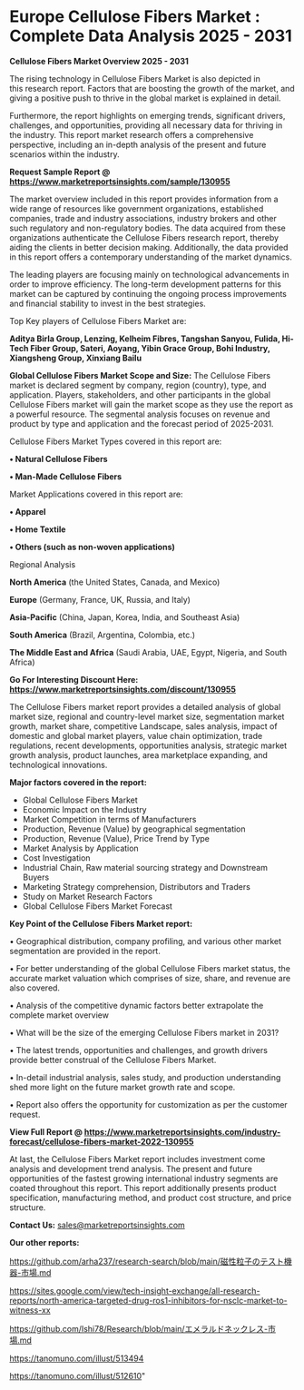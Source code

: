# Europe Cellulose Fibers Market : Complete Data Analysis 2025 - 2031

<Strong> Cellulose Fibers Market Overview 2025 - 2031</strong>

The rising technology in Cellulose Fibers Market is also depicted in this research report. Factors that are boosting the growth of the market, and giving a positive push to thrive in the global market is explained in detail.

Furthermore, the report highlights on emerging trends, significant drivers, challenges, and opportunities, providing all necessary data for thriving in the industry. This report market research offers a comprehensive perspective, including an in-depth analysis of the present and future scenarios within the industry.

<strong>Request Sample Report @ <a href=https://www.marketreportsinsights.com/sample/130955>https://www.marketreportsinsights.com/sample/130955</a></strong>

The market overview included in this report provides information from a wide range of resources like government organizations, established companies, trade and industry associations, industry brokers and other such regulatory and non-regulatory bodies. The data acquired from these organizations authenticate the Cellulose Fibers research report, thereby aiding the clients in better decision making. Additionally, the data provided in this report offers a contemporary understanding of the market dynamics.

The leading players are focusing mainly on technological advancements in order to improve efficiency. The long-term development patterns for this market can be captured by continuing the ongoing process improvements and financial stability to invest in the best strategies.

Top Key players of Cellulose Fibers Market are:

<strong>Aditya Birla Group, Lenzing, Kelheim Fibres, Tangshan Sanyou, Fulida, Hi-Tech Fiber Group, Sateri, Aoyang, Yibin Grace Group, Bohi Industry, Xiangsheng Group, Xinxiang Bailu</strong>

<strong><b>Global Cellulose Fibers Market Scope and Size:</b></strong>
The Cellulose Fibers market is declared segment by company, region (country), type, and application. Players, stakeholders, and other participants in the global Cellulose Fibers market will gain the market scope as they use the report as a powerful resource. The segmental analysis focuses on revenue and product by type and application and the forecast period of 2025-2031.

Cellulose Fibers Market Types covered in this report are:

<strong>• Natural Cellulose Fibers

• Man-Made Cellulose Fibers</strong>

Market Applications covered in this report are:

<strong>• Apparel

• Home Textile

• Others (such as non-woven applications)</strong> 

Regional Analysis

<strong>North America</strong> (the United States, Canada, and Mexico)

<strong>Europe</strong> (Germany, France, UK, Russia, and Italy)

<strong>Asia-Pacific</strong> (China, Japan, Korea, India, and Southeast Asia)

<strong>South America</strong> (Brazil, Argentina, Colombia, etc.)

<strong>The Middle East and Africa</strong> (Saudi Arabia, UAE, Egypt, Nigeria, and South Africa)

<strong>Go For Interesting Discount Here: <a href=https://www.marketreportsinsights.com/discount/130955>https://www.marketreportsinsights.com/discount/130955</a></strong>

The Cellulose Fibers market report provides a detailed analysis of global market size, regional and country-level market size, segmentation market growth, market share, competitive Landscape, sales analysis, impact of domestic and global market players, value chain optimization, trade regulations, recent developments, opportunities analysis, strategic market growth analysis, product launches, area marketplace expanding, and technological innovations.

<strong><b>Major factors covered in the report:</b></strong>
<ul>
  <li>Global Cellulose Fibers Market </li>
  <li>Economic Impact on the Industry</li>
  <li>Market Competition in terms of Manufacturers</li>
  <li>Production, Revenue (Value) by geographical segmentation</li>
  <li>Production, Revenue (Value), Price Trend by Type</li>
  <li>Market Analysis by Application</li>
  <li>Cost Investigation</li>
  <li>Industrial Chain, Raw material sourcing strategy and Downstream Buyers</li>
  <li>Marketing Strategy comprehension, Distributors and Traders</li>
  <li>Study on Market Research Factors</li>
  <li>Global Cellulose Fibers Market Forecast</li>
</ul>

<strong><b>Key Point of the Cellulose Fibers Market report:</b></strong>

• Geographical distribution, company profiling, and various other market segmentation are provided in the report.

• For better understanding of the global Cellulose Fibers market status, the accurate market valuation which comprises of size, share, and revenue are also covered.

• Analysis of the competitive dynamic factors better extrapolate the complete market overview

• What will be the size of the emerging Cellulose Fibers market in 2031?

• The latest trends, opportunities and challenges, and growth drivers provide better construal of the Cellulose Fibers Market.

• In-detail industrial analysis, sales study, and production understanding shed more light on the future market growth rate and scope.

• Report also offers the opportunity for customization as per the customer request.

<strong><b>View Full Report @ <a href=https://www.marketreportsinsights.com/industry-forecast/cellulose-fibers-market-2022-130955>https://www.marketreportsinsights.com/industry-forecast/cellulose-fibers-market-2022-130955</a></b></strong>


At last, the Cellulose Fibers Market report includes investment come analysis and development trend analysis. The present and future opportunities of the fastest growing international industry segments are coated throughout this report. This report additionally presents product specification, manufacturing method, and product cost structure, and price structure.

<strong>Contact Us:</strong>
sales@marketreportsinsights.com

<strong>Our other reports:</strong>

<a href=https://github.com/arha237/research-search/blob/main/磁性粒子のテスト機器-市場.md>https://github.com/arha237/research-search/blob/main/磁性粒子のテスト機器-市場.md</a>

<a href=https://sites.google.com/view/tech-insight-exchange/all-research-reports/north-america-targeted-drug-ros1-inhibitors-for-nsclc-market-to-witness-xx>https://sites.google.com/view/tech-insight-exchange/all-research-reports/north-america-targeted-drug-ros1-inhibitors-for-nsclc-market-to-witness-xx</a>

<a href=https://github.com/Ishi78/Research/blob/main/エメラルドネックレス-市場.md>https://github.com/Ishi78/Research/blob/main/エメラルドネックレス-市場.md</a>

<a href=https://tanomuno.com/illust/513494>https://tanomuno.com/illust/513494</a>

<a href=https://tanomuno.com/illust/512610>https://tanomuno.com/illust/512610</a>"
